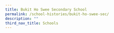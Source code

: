 ```yaml
---
title: Bukit Ho Swee Secondary School
permalink: /school-histories/bukit-ho-swee-sec/
description: ""
third_nav_title: Schools
---
```


